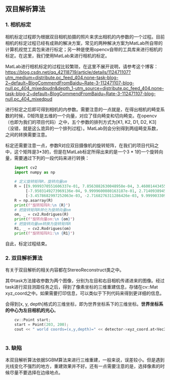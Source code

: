## 双目解析算法

### 1. 相机标定

相机标定过程即为根据双目相机拍摄的照片来求出相机的内参数的一个过程。目前相机的标定过程已经有成熟的解决方案，常见的两种解决方案为MatLab所自带的计算机视觉工具包来进行标定；另一种是使用opencv自带的工具库来进行相机的标定。在这里，我们使用MatLab来进行相机的标定。

MatLab进行相机标定的过程比较繁琐，在这里不展开说明，请参考这个博客：https://blog.csdn.net/qq_42118719/article/details/112471107?utm_medium=distribute.pc_feed_404.none-task-blog-2~default~BlogCommendFromBaidu~Rate-3-112471107-blog-null.pc_404_mixedpudn&depth_1-utm_source=distribute.pc_feed_404.none-task-blog-2~default~BlogCommendFromBaidu~Rate-3-112471107-blog-null.pc_404_mixedpud

进行标定之后即可得到相机的内参数。需要注意的一点就是，在得出相机的畸变系数的时候，D矩阵是五维的一个向量，对应了径向畸变和切向畸变。在opencv（也即为我们的项目代码）之中，五个参数的排列方式为[K1, K2, D1, D2, K3]（没错，就是这么诡异的一个排列过程）。MatLab则会分别得到两组畸变系数，之间的转换需要注意。

标定还需要注意一点，参数R对应双目摄像机的旋转矩阵，在我们的项目代码之中，这个矩阵是3*3的，但是在MatLab标定所得出来的是一个3 * 1的一个旋转向量，需要通过下列的一段代码来进行转换：

~~~python
    import cv2
    import numpy as np
 
    # 定义旋转矩阵R，旋转向量om
    R = [[9.9999370551606337e-01, 7.8563882630048958e-04, 3.4600144345510440e-03],
         [-7.9503149273969136e-04, 9.9999600080163187e-01, 2.7140938945082542e-03],
         [-3.4578682997252063e-03, -2.7168276311286426e-03, 9.9999033095047696e-01]]
    R = np.asarray(R)
    print(f"旋转矩阵R:\n {R}")
    # 把旋转矩阵R转化为旋转向量om
    om, _ = cv2.Rodrigues(R)
    print(f"旋转向量om:\n {om}")
    # 把旋转向量om转换为旋转矩阵R
    R1, _ = cv2.Rodrigues(om)
    print(f"旋转矩阵R1:\n {R1}")
~~~

自此，标定过程结束。

### 2. 双目解析算法

有关于双目解析的相关内容都在StereoReconstruct类之中。

其中task方法接收参数为两个图像，分别为左目和右目相机传递进来的图像。经过task进行双目测距任务之后，得到了像素坐标的三维重建信息，存储在cv::Mat xyz_coord之中。如果需要打印信息，可以类似于下列代码来得到更详细的信息。

会得到[x, y, depth]格式的三维坐标，即为世界坐标系下的三维坐标。**世界坐标系的中心为左目相机的光心**。

~~~cpp
    cv::Point start;
    start = Point(203, 200);
    cout << " world coords=(x,y,depth)=" << detector->xyz_coord.at<Vec3f>(start) << endl;
   
~~~

### 3. 缺陷

本双目解析算法依据SGBM算法来进行三维重建，一般来说，误差较小。但是遇到光线变化不强烈的地方，重建效果并不好。还有一点需要注意的是，选择像素的时候尽量不要选择在边缘地点。